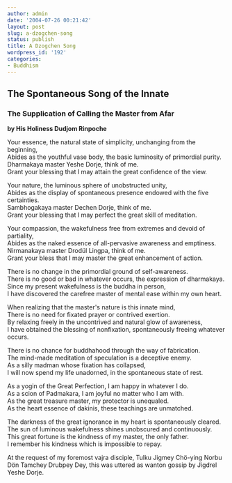 ```yaml
---
author: admin
date: '2004-07-26 00:21:42'
layout: post
slug: a-dzogchen-song
status: publish
title: A Dzogchen Song
wordpress_id: '192'
categories:
- Buddhism
---
```


## The Spontaneous Song of the Innate

### The Supplication of Calling the Master from Afar

**by His Holiness Dudjom Rinpoche**

Your essence, the natural state of simplicity, unchanging from the
beginning,\
 Abides as the youthful vase body, the basic luminosity of primordial
purity.\
 Dharmakaya master Yeshe Dorje, think of me.\
 Grant your blessing that I may attain the great confidence of the view.

Your nature, the luminous sphere of unobstructed unity,\
 Abides as the display of spontaneous presence endowed with the five
certainties.\
 Sambhogakaya master Dechen Dorje, think of me.\
 Grant your blessing that I may perfect the great skill of meditation.

Your compassion, the wakefulness free from extremes and devoid of
partiality,\
 Abides as the naked essence of all-pervasive awareness and emptiness.\
 Nirmanakaya master Drodül Lingpa, think of me.\
 Grant your bless that I may master the great enhancement of action.

There is no change in the primordial ground of self-awareness.\
 There is no good or bad in whatever occurs, the expression of
dharmakaya.\
 Since my present wakefulness is the buddha in person,\
 I have discovered the carefree master of mental ease within my own
heart.

When realizing that the master's nature is this innate mind,\
 There is no need for fixated prayer or contrived exertion.\
 By relaxing freely in the uncontrived and natural glow of awareness,\
 I have obtained the blessing of nonfixation, spontaneously freeing
whatever occurs.

There is no chance for buddhahood through the way of fabrication.\
 The mind-made meditation of speculation is a deceptive enemy.\
 As a silly madman whose fixation has collapsed,\
 I will now spend my life unadorned, in the spontaneous state of rest.

As a yogin of the Great Perfection, I am happy in whatever I do.\
 As a scion of Padmakara, I am joyful no matter who I am with.\
 As the great treasure master, my protector is unequaled.\
 As the heart essence of dakinis, these teachings are unmatched.

The darkness of the great ignorance in my heart is spontaneously
cleared.\
 The sun of luminous wakefulness shines unobscured and continuously.\
 This great fortune is the kindness of my master, the only father.\
 I remember his kindness which is impossible to repay.

At the request of my foremost vajra disciple, Tulku Jigmey Chö-ying
Norbu Dön Tamchey Drubpey Dey, this was uttered as wanton gossip by
Jigdrel Yeshe Dorje.
